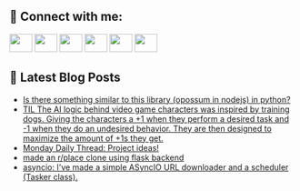 ## 🔎 Connect with me:
[<img height="32" width="40" src="https://cdn.jsdelivr.net/npm/simple-icons@v5/icons/telegram.svg" />](https://t.me/bullbesh)
[<img height="32" width="40" src="https://cdn.jsdelivr.net/npm/simple-icons@v5/icons/vk.svg" />](https://vk.com/bullbesh)
[<img height="32" width="40" src="https://cdn.jsdelivr.net/npm/simple-icons@v5/icons/twitter.svg" />](https://twitter.com/bullbesh1)
[<img height="32" width="40" src="https://cdn.jsdelivr.net/npm/simple-icons@v5/icons/instagram.svg" />](https://www.instagram.com/bullbesh)
[<img height="32" width="40" src="https://cdn.jsdelivr.net/npm/simple-icons@v5/icons/reddit.svg" />](https://www.reddit.com/user/bullbesh)
[<img height="32" width="40" src="https://cdn.jsdelivr.net/npm/simple-icons@v5/icons/youtube.svg" />](https://www.youtube.com/channel/UCtfjRs6uzgq5mfm8S06WTcg)

## 📕 Latest Blog Posts
<!-- BLOG-POST-LIST:START -->
- [Is there something similar to this library &lpar;opossum in nodejs&rpar; in python?](https://www.reddit.com/r/Python/comments/v5rv3r/is_there_something_similar_to_this_library/)
- [TIL The AI logic behind video game characters was inspired by training dogs. Giving the characters a +1 when they perform a desired task and -1 when they do an undesired behavior. They are then designed to maximize the amount of +1s they get.](https://www.reddit.com/r/Python/comments/v5rg4h/til_the_ai_logic_behind_video_game_characters_was/)
- [Monday Daily Thread: Project ideas!](https://www.reddit.com/r/Python/comments/v5pzn0/monday_daily_thread_project_ideas/)
- [made an r/place clone using flask backend](https://www.reddit.com/r/Python/comments/v5pzmc/made_an_rplace_clone_using_flask_backend/)
- [asyncio: I&#39;ve made a simple ASyncIO URL downloader and a scheduler &lpar;Tasker class&rpar;.](https://www.reddit.com/r/Python/comments/v5owzv/asyncio_ive_made_a_simple_asyncio_url_downloader/)
<!-- BLOG-POST-LIST:END -->
